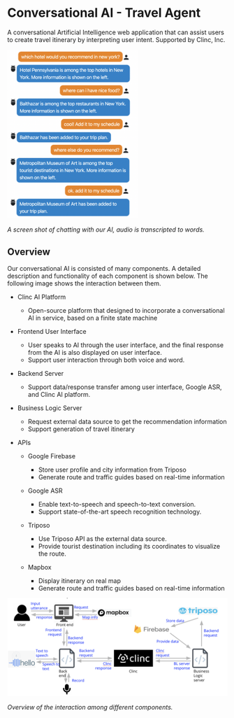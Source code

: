 # Conversational AI - Travel Agent

A conversational Artificial Intelligence web application that can assist users to create travel itinerary by interpreting user intent. Supported by Clinc, Inc.

<img src="description/demo_chat.png" alt="chat dmeo" width="300"/>

*A screen shot of chatting with our AI, audio is transcripted to words.*

## Overview
Our conversational AI is consisted of many components. A detailed description and functionality of each component is shown below. The following image shows the interaction between them.

- Clinc AI Platform
   - Open-source platform that designed to incorporate a conversational AI in service, based on a finite state machine


- Frontend User Interface
   - User speaks to AI through the user interface, and the final response from the AI is also displayed on user interface.
   - Support user interaction through both voice and word.

- Backend Server
   - Support data/response transfer among user interface, Google ASR, and Clinc AI platform.

- Business Logic Server
   - Request external data source to get the recommendation information 
   - Support generation of travel itinerary

- APIs
   - Google Firebase
      - Store user profile and city information from Triposo 
      - Generate route and traffic guides based on real-time information

   - Google ASR
      - Enable text-to-speech and speech-to-text conversion.
      - Support state-of-the-art speech recognition technology.

   - Triposo
      - Use Triposo API as the external data source.
      - Provide tourist destination including its coordinates to visualize the route.

   - Mapbox
      - Display itinerary on real map 
      - Generate route and traffic guides based on real-time information

<img src="description/workflow.png" alt="workflow" width="600"/>

*Overview of the interaction among different components.*
